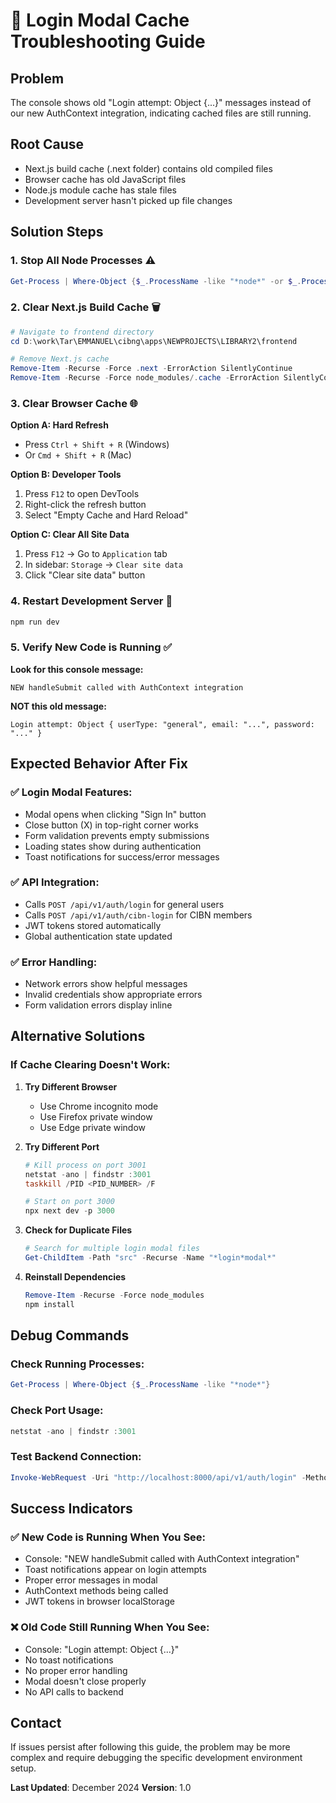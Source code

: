 # 🔧 Login Modal Cache Troubleshooting Guide

## Problem
The console shows old "Login attempt: Object {...}" messages instead of our new AuthContext integration, indicating cached files are still running.

## Root Cause
- Next.js build cache (.next folder) contains old compiled files
- Browser cache has old JavaScript files
- Node.js module cache has stale files
- Development server hasn't picked up file changes

## Solution Steps

### 1. Stop All Node Processes ⚠️
```powershell
Get-Process | Where-Object {$_.ProcessName -like "*node*" -or $_.ProcessName -like "*npm*"} | Stop-Process -Force
```

### 2. Clear Next.js Build Cache 🗑️
```powershell
# Navigate to frontend directory
cd D:\work\Tar\EMMANUEL\cibng\apps\NEWPROJECTS\LIBRARY2\frontend

# Remove Next.js cache
Remove-Item -Recurse -Force .next -ErrorAction SilentlyContinue
Remove-Item -Recurse -Force node_modules/.cache -ErrorAction SilentlyContinue
```

### 3. Clear Browser Cache 🌐
**Option A: Hard Refresh**
- Press `Ctrl + Shift + R` (Windows)
- Or `Cmd + Shift + R` (Mac)

**Option B: Developer Tools**
1. Press `F12` to open DevTools
2. Right-click the refresh button
3. Select "Empty Cache and Hard Reload"

**Option C: Clear All Site Data**
1. Press `F12` → Go to `Application` tab
2. In sidebar: `Storage` → `Clear site data`
3. Click "Clear site data" button

### 4. Restart Development Server 🚀
```powershell
npm run dev
```

### 5. Verify New Code is Running ✅

**Look for this console message:**
```
NEW handleSubmit called with AuthContext integration
```

**NOT this old message:**
```
Login attempt: Object { userType: "general", email: "...", password: "..." }
```

## Expected Behavior After Fix

### ✅ **Login Modal Features:**
- Modal opens when clicking "Sign In" button
- Close button (X) in top-right corner works
- Form validation prevents empty submissions
- Loading states show during authentication
- Toast notifications for success/error messages

### ✅ **API Integration:**
- Calls `POST /api/v1/auth/login` for general users
- Calls `POST /api/v1/auth/cibn-login` for CIBN members
- JWT tokens stored automatically
- Global authentication state updated

### ✅ **Error Handling:**
- Network errors show helpful messages
- Invalid credentials show appropriate errors
- Form validation errors display inline

## Alternative Solutions

### If Cache Clearing Doesn't Work:

1. **Try Different Browser**
   - Use Chrome incognito mode
   - Use Firefox private window
   - Use Edge private window

2. **Try Different Port**
   ```powershell
   # Kill process on port 3001
   netstat -ano | findstr :3001
   taskkill /PID <PID_NUMBER> /F
   
   # Start on port 3000
   npx next dev -p 3000
   ```

3. **Check for Duplicate Files**
   ```powershell
   # Search for multiple login modal files
   Get-ChildItem -Path "src" -Recurse -Name "*login*modal*"
   ```

4. **Reinstall Dependencies**
   ```powershell
   Remove-Item -Recurse -Force node_modules
   npm install
   ```

## Debug Commands

### Check Running Processes:
```powershell
Get-Process | Where-Object {$_.ProcessName -like "*node*"}
```

### Check Port Usage:
```powershell
netstat -ano | findstr :3001
```

### Test Backend Connection:
```powershell
Invoke-WebRequest -Uri "http://localhost:8000/api/v1/auth/login" -Method POST -ContentType "application/json" -Body '{"email":"test@test.com","password":"test123"}'
```

## Success Indicators

### ✅ **New Code is Running When You See:**
- Console: "NEW handleSubmit called with AuthContext integration"
- Toast notifications appear on login attempts
- Proper error messages in modal
- AuthContext methods being called
- JWT tokens in browser localStorage

### ❌ **Old Code Still Running When You See:**
- Console: "Login attempt: Object {...}"
- No toast notifications
- No proper error handling
- Modal doesn't close properly
- No API calls to backend

## Contact
If issues persist after following this guide, the problem may be more complex and require debugging the specific development environment setup.

**Last Updated**: December 2024
**Version**: 1.0